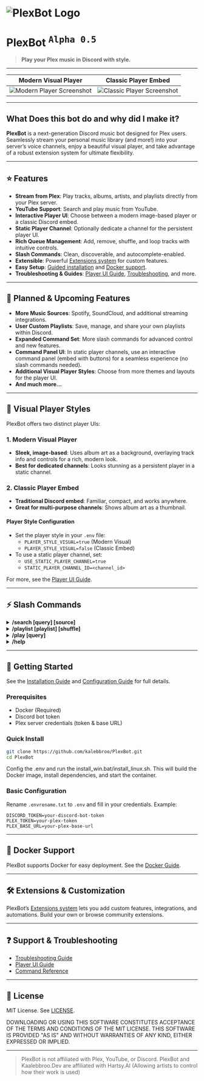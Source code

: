 # ![PlexBot Logo](./Docs/plexbot-logo.png)

# PlexBot <sup><kbd>Alpha 0.5</kbd></sup>

> **Play your Plex music in Discord with style.**

---

<!-- PLACEHOLDER: Add screenshots of the Modern Visual Player and Classic Player Embed below -->

| Modern Visual Player | Classic Player Embed |
|:-------------------:|:-------------------:|
| ![Modern Player Screenshot](./Docs/screenshots/modern-player.png) | ![Classic Player Screenshot](./Docs/screenshots/classic-player.png) |

---

## What Does this bot do and why did I make it?

**PlexBot** is a next-generation Discord music bot designed for Plex users. Seamlessly stream your personal music library (and more!) into your server’s voice channels, enjoy a beautiful visual player, and take advantage of a robust extension system for ultimate flexibility.

---

## ⭐ Features

- **Stream from Plex**: Play tracks, albums, artists, and playlists directly from your Plex server.
- **YouTube Support**: Search and play music from YouTube.
- **Interactive Player UI**: Choose between a modern image-based player or a classic Discord embed.
- **Static Player Channel**: Optionally dedicate a channel for the persistent player UI.
- **Rich Queue Management**: Add, remove, shuffle, and loop tracks with intuitive controls.
- **Slash Commands**: Clean, discoverable, and autocomplete-enabled.
- **Extensible**: Powerful [Extensions system](./Docs/Extensions/CreatingExtensions.md) for custom features.
- **Easy Setup**: [Guided installation](./Docs/Setup/Installation.md) and [Docker support](./Docs/Setup/Docker-Guide.md).
- **Troubleshooting & Guides**: [Player UI Guide](./Docs/Guides/Player-UI-Guide.md), [Troubleshooting](./Docs/Guides/Troubleshooting.md), and more.

---

## 🚧 Planned & Upcoming Features

- **More Music Sources**: Spotify, SoundCloud, and additional streaming integrations.
- **User Custom Playlists**: Save, manage, and share your own playlists within Discord.
- **Expanded Command Set**: More slash commands for advanced control and new features.
- **Command Panel UI**: In static player channels, use an interactive command panel (embed with buttons) for a seamless experience (no slash commands needed).
- **Additional Visual Player Styles**: Choose from more themes and layouts for the player UI.
- **And much more...**

---

## 🎨 Visual Player Styles

PlexBot offers two distinct player UIs:

### 1. Modern Visual Player
- **Sleek, image-based**: Uses album art as a background, overlaying track info and controls for a rich, modern look.
- **Best for dedicated channels**: Looks stunning as a persistent player in a static channel.

### 2. Classic Player Embed
- **Traditional Discord embed**: Familiar, compact, and works anywhere.
- **Great for multi-purpose channels**: Shows album art as a thumbnail.

#### Player Style Configuration
- Set the player style in your `.env` file:
  - `PLAYER_STYLE_VISUAL=true` (Modern Visual)
  - `PLAYER_STYLE_VISUAL=false` (Classic Embed)
- To use a static player channel, set:
  - `USE_STATIC_PLAYER_CHANNEL=true`
  - `STATIC_PLAYER_CHANNEL_ID=<channel_id>`

For more, see the [Player UI Guide](./Docs/Guides/Player-UI-Guide.md).

---

## ⚡ Slash Commands

<details>
<summary><b>/search [query] [source]</b></summary>
Search your Plex library or YouTube. Interactive menus for artists, albums, and tracks.
<br>Example: <code>/search query:"The Beatles" source:"plex"</code>
</details>

<details>
<summary><b>/playlist [playlist] [shuffle]</b></summary>
Play a full Plex playlist, optionally shuffled.
<br>Example: <code>/playlist playlist:"Summer Hits" shuffle:true</code>
</details>

<details>
<summary><b>/play [query]</b></summary>
Quickly play a track, album, or artist by search term.
<br>Example: <code>/play query:"Bohemian Rhapsody"</code>
</details>

<details>
<summary><b>/help</b></summary>
Show an interactive help menu with all commands and usage tips.
</details>

---

## 🚀 Getting Started

See the [Installation Guide](./Docs/Setup/Installation.md) and [Configuration Guide](./Docs/Setup/Configuration.md) for full details.

### Prerequisites
- Docker (Required)
- Discord bot token
- Plex server credentials (token & base URL)

### Quick Install
```bash
git clone https://github.com/kalebbroo/PlexBot.git
cd PlexBot
```
Config the .env and run the install_win.bat/install_linux.sh. This will build the Docker image, install dependencies, and start the container. 

### Basic Configuration
Rename `.envrename.txt` to `.env` and fill in your credentials. Example:
```env
DISCORD_TOKEN=your-discord-bot-token
PLEX_TOKEN=your-plex-token
PLEX_BASE_URL=your-plex-base-url
```

---

## 🐳 Docker Support

PlexBot supports Docker for easy deployment. See the [Docker Guide](./Docs/Setup/Docker-Guide.md).

---

## 🛠️ Extensions & Customization

PlexBot’s [Extensions system](./Docs/Extensions/CreatingExtensions.md) lets you add custom features, integrations, and automations. Build your own or browse community extensions.

---

## ❓ Support & Troubleshooting

- [Troubleshooting Guide](./Docs/Guides/Troubleshooting.md)
- [Player UI Guide](./Docs/Guides/Player-UI-Guide.md)
- [Command Reference](./Docs/Guides/Commands.md)

---

## 📜 License

MIT License. See [LICENSE](./LICENSE).

DOWNLOADING OR USING THIS SOFTWARE CONSTITUTES ACCEPTANCE OF THE TERMS AND CONDITIONS OF THE MIT LICENSE. THIS SOFTWARE IS PROVIDED "AS IS" AND WITHOUT WARRANTIES OF ANY KIND, EITHER EXPRESSED OR IMPLIED. 

---

> PlexBot is not affiliated with Plex, YouTube, or Discord.
> PlexBot and Kaalebbroo.Dev are affiliated with Hartsy.AI (Allowing artists to control how their work is used)
